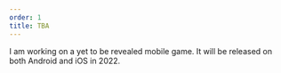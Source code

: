 ```yaml
---
order: 1
title: TBA
---
```

I am working on a yet to be revealed mobile game. It will be released on both Android and iOS in 2022.
